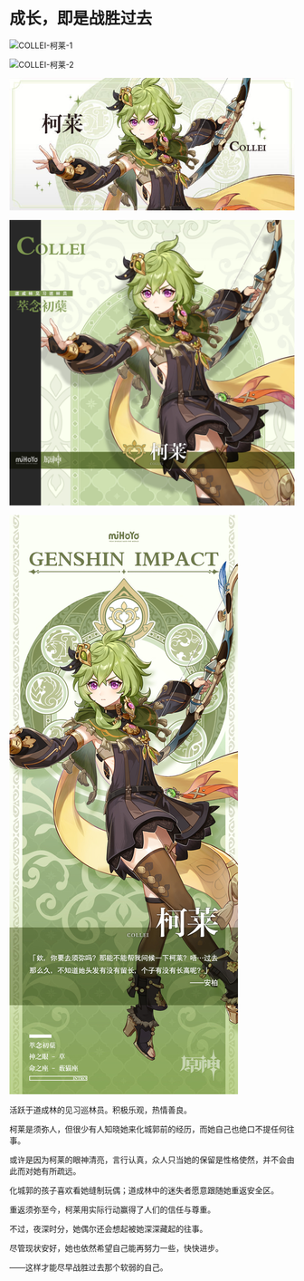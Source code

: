 # 成长，即是战胜过去

![COLLEI-柯莱-1](./../D动图/COLLEI-柯莱-1.gif)

![COLLEI-柯莱-2](./../D动图/COLLEI-柯莱-2.gif)

![COLLEI-柯莱](./../A小卡/COLLEI-柯莱.png)

![COLLEI-柯莱](./../B方形卡/COLLEI-柯莱.jpg)

![COLLEI-柯莱](./../C立绘/COLLEI-柯莱.jpg)

活跃于道成林的见习巡林员。积极乐观，热情善良。

柯莱是须弥人，但很少有人知晓她来化城郭前的经历，而她自己也绝口不提任何往事。

或许是因为柯莱的眼神清亮，言行认真，众人只当她的保留是性格使然，并不会由此而对她有所疏远。

化城郭的孩子喜欢看她缝制玩偶；道成林中的迷失者愿意跟随她重返安全区。

重返须弥至今，柯莱用实际行动赢得了人们的信任与尊重。

不过，夜深时分，她偶尔还会想起被她深深藏起的往事。

尽管现状安好，她也依然希望自己能再努力一些，快快进步。

——这样才能尽早战胜过去那个软弱的自己。
